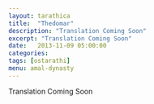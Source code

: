 ```yaml
---
layout: tarathica
title:  "Thedomar"
description: "Translation Coming Soon"
excerpt: "Translation Coming Soon"
date:   2013-11-09 05:00:00
categories: 
tags: [ostarathi]
menu: amal-dynasty
---
```


Translation Coming Soon